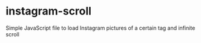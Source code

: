 instagram-scroll
================

Simple JavaScript file to load Instagram pictures of a certain tag and infinite scroll